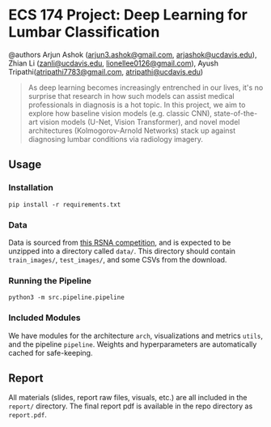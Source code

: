 # ECS 174 Project: Deep Learning for Lumbar Classification
@authors Arjun Ashok (arjun3.ashok@gmail.com, arjashok@ucdavis.edu), Zhian Li
(zanli@ucdavis.edu, lionellee0126@gmail.com), Ayush
Tripathi(atripathi7783@gmail.com, atripathi@ucdavis.edu)

> As deep learning becomes increasingly entrenched in our lives, it's no
> surprise that research in how such models can assist medical professionals in
> diagnosis is a hot topic. In this project, we aim to explore how baseline 
> vision models (e.g. classic CNN), state-of-the-art vision models (U-Net, 
> Vision Transformer), and novel model architectures (Kolmogorov-Arnold 
> Networks) stack up against diagnosing lumbar conditions via radiology imagery.

## Usage
### Installation
```
pip install -r requirements.txt
```

### Data
Data is sourced from [this RSNA
competition](https://www.kaggle.com/competitions/rsna-2024-lumbar-spine-degenerative-classification),
and is expected to be unzipped into a directory called `data/`. This directory
should contain `train_images/`, `test_images/`, and some CSVs from the download.

### Running the Pipeline
```
python3 -m src.pipeline.pipeline
```

### Included Modules
We have modules for the architecture `arch`, visualizations and metrics `utils`, 
and the pipeline `pipeline`. Weights and hyperparameters are automatically 
cached for safe-keeping.

## Report
All materials (slides, report raw files, visuals, etc.) are all included in the
`report/` directory. The final report pdf is available in the repo directory as
`report.pdf`.

